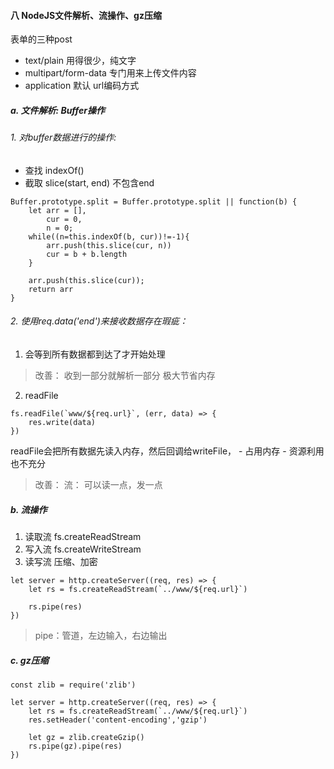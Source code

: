 #### 八 NodeJS文件解析、流操作、gz压缩

表单的三种post
- text/plain    用得很少，纯文字
- multipart/form-data   专门用来上传文件内容
- application   默认  url编码方式

##### a. 文件解析: Buffer操作

###### 1. 对buffer数据进行的操作:
- 查找  indexOf()
- 截取  slice(start, end)  不包含end


```
Buffer.prototype.split = Buffer.prototype.split || function(b) {
    let arr = [],
        cur = 0,
        n = 0;
    while((n=this.indexOf(b, cur))!=-1){
        arr.push(this.slice(cur, n))
        cur = b + b.length
    }

    arr.push(this.slice(cur));
    return arr
}
```

###### 2. 使用req.data('end')来接收数据存在瑕疵：
1. 会等到所有数据都到达了才开始处理
> 改善： 收到一部分就解析一部分      极大节省内存

2. readFile
```
fs.readFile(`www/${req.url}`, (err, data) => {
    res.write(data)
})
```
readFile会把所有数据先读入内存，然后回调给writeFile，
    - 占用内存
    - 资源利用也不充分
> 改善： 流： 可以读一点，发一点


##### b. 流操作

1. 读取流 fs.createReadStream
2. 写入流 fs.createWriteStream
3. 读写流 压缩、加密

```
let server = http.createServer((req, res) => {
    let rs = fs.createReadStream(`../www/${req.url}`)

    rs.pipe(res)
})
```

> pipe：管道，左边输入，右边输出

##### c. gz压缩

```
const zlib = require('zlib')

let server = http.createServer((req, res) => {
    let rs = fs.createReadStream(`../www/${req.url}`)
    res.setHeader('content-encoding','gzip')

    let gz = zlib.createGzip()
    rs.pipe(gz).pipe(res)
})

```
